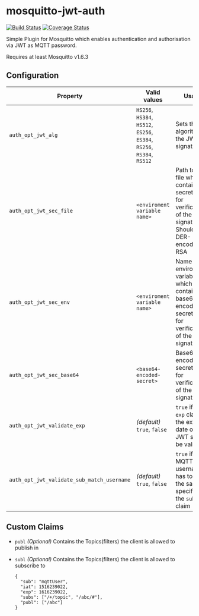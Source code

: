 # mosquitto-jwt-auth

[![Build Status](https://travis-ci.org/wiomoc/mosquitto-jwt-auth.svg?branch=master)](https://travis-ci.org/wiomoc/mosquitto-jwt-auth)
[![Coverage Status](https://coveralls.io/repos/github/wiomoc/mosquitto-jwt-auth/badge.svg)](https://coveralls.io/github/wiomoc/mosquitto-jwt-auth)

Simple Plugin for Mosquitto which enables authentication and authorisation via JWT as MQTT password.

Requires at least Mosquitto v1.6.3
## Configuration

| Property           | Valid values | Usage |
|--------------------|------|-------|
| `auth_opt_jwt_alg` | `HS256`, `HS384`, `HS512`, `ES256`, `ES384`, `RS256`, `RS384`, `RS512`| Sets the algorithm of the JWT signature |
| `auth_opt_jwt_sec_file` | `<enviroment variable name>` | Path to the file which contains the secret used for verification of the signature. Should be DER-encoded for RSA |
| `auth_opt_jwt_sec_env` | `<enviroment variable name>` | Name of the environment variable which contains the base64 encoded secret used for verification of the signature. |
| `auth_opt_jwt_sec_base64` | `<base64-encoded-secret>` | Base64 encoded secret used for verification of the signature. |
| `auth_opt_jwt_validate_exp` | _(default)_ `true`, `false` | `true` if the `exp` claim / the expiry date of the JWT should be validated |
| `auth_opt_jwt_validate_sub_match_username` | _(default)_ `true`, `false` | `true` if the MQTT username has to be the same as specified in the `sub` claim |

## Custom Claims

* `publ` _(Optional)_ Contains the Topics(filters) the client is allowed to publish in
* `subl` _(Optional)_ Contains the Topics(filters) the client is allowed to subscribe to


      {
        "sub": "mqttUser",
        "iat": 1516239022,
        "exp": 1616239022,
        "subs": ["/+/topic", "/abc/#"],
        "publ": ["/abc"]
      }
